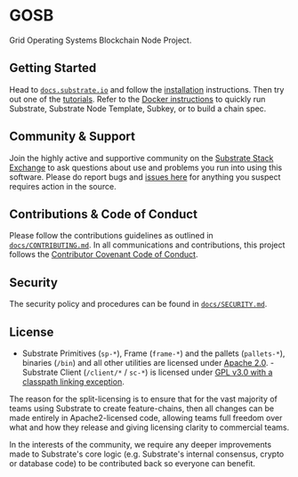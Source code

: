 # GOSB

Grid Operating Systems Blockchain Node Project.

## Getting Started

Head to [`docs.substrate.io`](https://docs.substrate.io) and follow the [installation](https://docs.substrate.io/install/)
instructions.  Then try out one of the [tutorials](https://docs.substrate.io/tutorials/).  Refer to the [Docker
instructions](./docker/README.md) to quickly run Substrate, Substrate Node Template, Subkey, or to build a chain spec.

## Community & Support

Join the highly active and supportive community on the [Substrate Stack Exchange](https://substrate.stackexchange.com/)
to ask questions about use and problems you run into using this software. Please do report bugs and [issues
here](https://github.com/gridoperatingsystems/gos-sdk/issues) for anything you suspect requires action in the source.

## Contributions & Code of Conduct

Please follow the contributions guidelines as outlined in
[`docs/CONTRIBUTING.md`](https://github.com/gridoperatingsystems/gos-sdk/tree/main/docs/CONTRIBUTING.md). In all
communications and contributions, this project follows the [Contributor Covenant Code of
Conduct](https://github.com/gridoperatingsystems/gos-sdk/tree/main/docs/CODE_OF_CONDUCT.md).

## Security

The security policy and procedures can be found in
[`docs/SECURITY.md`](https://github.com/gridoperatingsystems/gos-sdk/tree/main/docs/SECURITY.md).

## License

- Substrate Primitives (`sp-*`), Frame (`frame-*`) and the pallets (`pallets-*`), binaries (`/bin`) and all other
utilities are licensed under [Apache 2.0](LICENSE-APACHE2).  - Substrate Client (`/client/*` / `sc-*`) is licensed under
[GPL v3.0 with a classpath linking exception](LICENSE-GPL3).

The reason for the split-licensing is to ensure that for the vast majority of teams using Substrate to create
feature-chains, then all changes can be made entirely in Apache2-licensed code, allowing teams full freedom over what
and how they release and giving licensing clarity to commercial teams.

In the interests of the community, we require any deeper improvements made to Substrate's core logic (e.g. Substrate's
internal consensus, crypto or database code) to be contributed back so everyone can benefit.
